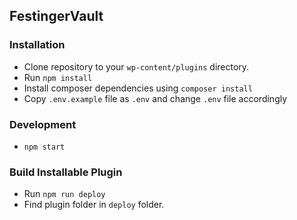 ## FestingerVault

### Installation
- Clone repository to your `wp-content/plugins` directory.
- Run `npm install`
- Install composer dependencies using `composer install`
- Copy `.env.example` file as `.env` and change `.env` file accordingly


### Development
- `npm start`

### Build Installable Plugin
- Run `npm run deploy`
- Find plugin folder in `deploy` folder.
